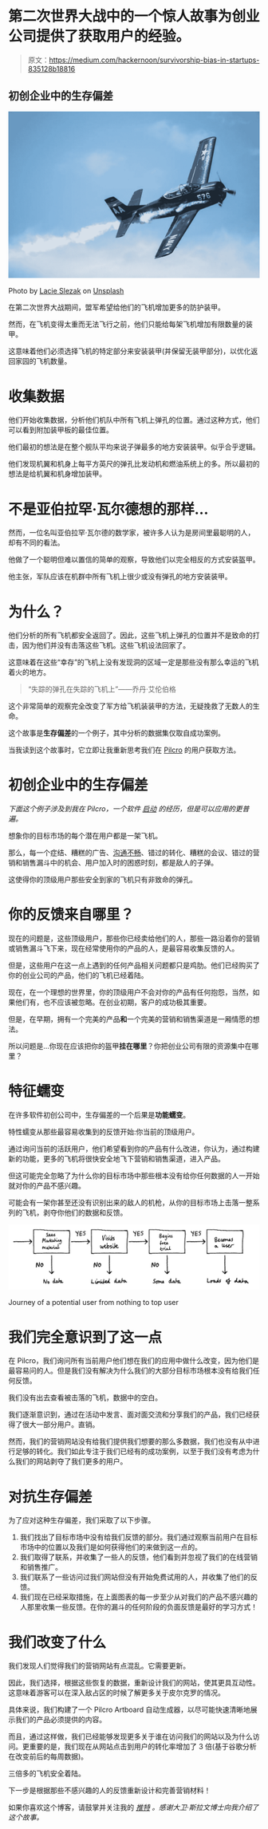 # 第二次世界大战中的一个惊人故事为创业公司提供了获取用户的经验。

> 原文：<https://medium.com/hackernoon/survivorship-bias-in-startups-835128b18816>

## 初创企业中的生存偏差

![](img/f92a70333ad08a64e4911b06395a97a6.png)

Photo by [Lacie Slezak](https://unsplash.com/photos/7ZaFhK3LNVE?utm_source=unsplash&utm_medium=referral&utm_content=creditCopyText) on [Unsplash](https://unsplash.com/search/photos/airplane?utm_source=unsplash&utm_medium=referral&utm_content=creditCopyText)

在第二次世界大战期间，盟军希望给他们的飞机增加更多的防护装甲。

然而，在飞机变得太重而无法飞行之前，他们只能给每架飞机增加有限数量的装甲。

这意味着他们必须选择飞机的特定部分来安装装甲(并保留无装甲部分)，以优化返回家园的飞机数量。

# 收集数据

他们开始收集数据，分析他们机队中所有飞机上弹孔的位置。通过这种方式，他们可以看到附加装甲板的最佳位置。

他们最初的想法是在整个舰队平均来说子弹最多的地方安装装甲。似乎合乎逻辑。

他们发现机翼和机身上每平方英尺的弹孔比发动机和燃油系统上的多。所以最初的想法是给机翼和机身增加装甲。

# 不是亚伯拉罕·瓦尔德想的那样…

然而，一位名叫亚伯拉罕·瓦尔德的数学家，被许多人认为是房间里最聪明的人，却有不同的看法。

他做了一个聪明但难以置信的简单的观察，导致他们以完全相反的方式安装盔甲。

他主张，军队应该在机群中所有飞机上很少或没有弹孔的地方安装装甲。

# **为什么？**

他们分析的所有飞机都安全返回了。因此，这些飞机上弹孔的位置并不是致命的打击，因为他们并没有击落这些飞机。这些飞机设法回家了。

这意味着在这些“幸存”的飞机上没有发现洞的区域一定是那些没有那么幸运的飞机着火的地方。

> “失踪的弹孔在失踪的飞机上”——乔丹·艾伦伯格

这个非常简单的观察完全改变了军方给飞机装装甲的方法，无疑挽救了无数人的生命。

这个故事是**生存偏差**的一个例子，其中分析的数据集仅取自成功案例。

当我读到这个故事时，它立即让我重新思考我们在 [Pilcro](https://www.pilcro.com/?utm_source=medium&utm_medium=survivorship&utm_campaign=awareness) 的用户获取方法。

# 初创企业中的生存偏差

*下面这个例子涉及到我在 Pilcro，一个软件* [*启动*](https://hackernoon.com/tagged/startup) *的经历，但是可以应用的更普遍。*

想象你的目标市场的每个潜在用户都是一架飞机。

那么，每一个症结、糟糕的广告、[沟通不畅](https://hackernoon.com/tagged/miscommunication)、错过的转化、糟糕的会议、错过的营销和销售漏斗中的机会、用户加入时的困惑时刻，都是敌人的子弹。

这使得你的顶级用户那些安全到家的飞机只有非致命的弹孔。

# 你的反馈来自哪里？

现在的问题是，这些顶级用户，那些你已经卖给他们的人，那些一路沿着你的营销或销售漏斗飞下来，现在经常使用你的产品的人，是最容易收集反馈的人。

但是，这些用户在这一点上遇到的任何产品相关问题都只是鸡肋。他们已经购买了你的创业公司的产品，他们的飞机已经着陆。

现在，在一个理想的世界里，你的顶级用户不会对你的产品有任何抱怨，当然，如果他们有，也不应该被忽略。在创业初期，客户的成功极其重要。

但是，在早期，拥有一个完美的产品**和**一个完美的营销和销售渠道是一厢情愿的想法。

所以问题是…你现在应该把你的盔甲**挂在哪里**？你把创业公司有限的资源集中在哪里？

# 特征蠕变

在许多软件初创公司中，生存偏差的一个后果是**功能蠕变**。

特性蠕变从那些最容易收集到的反馈开始:你当前的顶级用户。

通过询问当前的活跃用户，他们希望看到你的产品有什么改进，你认为，通过构建新的功能，更多的飞机将很快安全地飞下营销和销售渠道，进入产品。

但这可能完全忽略了为什么你的目标市场中那些根本没有给你任何数据的人一开始就对你的产品不感兴趣。

可能会有一架你甚至还没有识别出来的敌人的机枪，从你的目标市场上击落一整系列的飞机，剥夺你他们的数据和反馈。

![](img/2e604123e36162e8cfc75dbdaadcc392.png)

Journey of a potential user from nothing to top user

# 我们完全意识到了这一点

在 Pilcro，我们询问所有当前用户他们想在我们的应用中做什么改变，因为他们是最容易问的人。但是我们没有解决为什么我们的大部分目标市场根本没有给我们任何反馈。

我们没有出去查看被击落的飞机，数据中的空白。

我们逐渐意识到，通过在活动中发言、面对面交流和分享我们的产品，我们已经获得了很大一部分用户。直销。

然而，我们的营销网站没有给我们提供我们想要的那么多数据，我们也没有从中进行足够的转化。我们如此专注于我们已经有的成功案例，以至于我们没有考虑为什么我们的网站剥夺了我们更多的用户。

# 对抗生存偏差

为了应对这种生存偏差，我们采取了以下步骤。

1.  我们找出了目标市场中没有给我们反馈的部分。我们通过观察当前用户在目标市场中的位置以及我们是如何获得他们的来做到这一点的。
2.  我们取得了联系，并收集了一些人的反馈，他们看到并忽视了我们的在线营销和销售推广。
3.  我们联系了一些访问过我们网站但没有开始免费试用的人，并收集了他们的反馈。
4.  我们现在已经采取措施，在上面图表的每一步至少从对我们的产品不感兴趣的人那里收集一些反馈。在你的漏斗的任何阶段的负面反馈是最好的学习方式！

# 我们改变了什么

我们发现人们觉得我们的营销网站有点混乱。它需要更新。

因此，我们选择，根据这些恢复的数据，重新设计我们的网站，使其更具互动性。这意味着游客可以在深入敌占区的时候了解更多关于皮尔克罗的情况。

具体来说，我们构建了一个 Pilcro Artboard 自动生成器，以尽可能快速清晰地展示我们的产品必须提供的内容。

而且，通过这样做，我们已经能够发现更多关于谁在访问我们的网站以及为什么访问。更重要的是，我们现在从网站点击到用户的转化率增加了 3 倍(基于谷歌分析在改变前后的每周数据)。

三倍多的飞机安全着陆。

下一步是根据那些不感兴趣的人的反馈重新设计和完善营销材料！

如果你喜欢这个博客，请鼓掌并关注我的 [*推特*](https://www.twitter.com/patrickwoodhead) *。感谢大卫·斯拉文博士向我介绍了这个故事。*